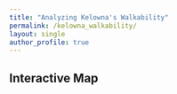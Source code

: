 ```yaml
---
title: "Analyzing Kelowna's Walkability"
permalink: /kelowna_walkability/
layout: single
author_profile: true
---
```


## Interactive Map

<div id="map" style="height: 500px; border-radius: 12px; margin: 1em 0;"></div>

<!-- Leaflet CSS -->
<link rel="stylesheet" href="https://unpkg.com/leaflet/dist/leaflet.css" />

<!-- Leaflet JS -->
<script src="https://unpkg.com/leaflet/dist/leaflet.js"></script>

<script>
  // Initialize map
  var map = L.map('map').setView([49.8879, -119.4960], 12); // Kelowna coords

  // Add OpenStreetMap baselayer
  L.tileLayer('https://{s}.tile.openstreetmap.org/{z}/{x}/{y}.png', {
    attribution: '© OpenStreetMap contributors'
  }).addTo(map);

  // Example: Add a marker
  L.marker([49.8879, -119.4960]).addTo(map)
    .bindPopup("Downtown Kelowna")
    .openPopup();

  // Example: Add GeoJSON (replace with your own data)
  var sampleGeoJSON = {
    "type": "Feature",
    "geometry": {
      "type": "Polygon",
      "coordinates": [[
        [-119.5, 49.9],
        [-119.45, 49.9],
        [-119.45, 49.85],
        [-119.5, 49.85],
        [-119.5, 49.9]
      ]]
    },
    "properties": { "name": "Sample Area" }
  };

  L.geoJSON(sampleGeoJSON, {
    style: { color: "green", weight: 2 }
  }).addTo(map);
</script>
